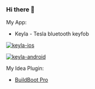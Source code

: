 ### Hi there 👋

My App:

* Keyla - Tesla bluetooth keyfob

[![keyla-ios](https://tools.applemediaservices.com/api/badges/download-on-the-app-store/black/en-us)](https://apps.apple.com/us/app/keyla/id6450378415)

[![keyla-android](https://github.com/dos1in/dos1in/assets/981214/caec97cb-0f4c-4fbf-978a-5de3bd573e91)](https://play.google.com/store/apps/details?id=com.doslin.keyla)

My Idea Plugin: 

* [BuildBoot Pro](https://plugins.jetbrains.com/plugin/20350-buildboot-pro)

